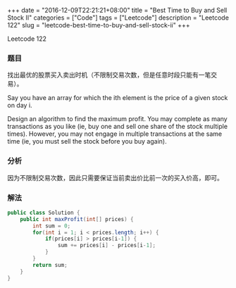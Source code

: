 +++
date = "2016-12-09T22:21:21+08:00"
title = "Best Time to Buy and Sell Stock II"
categories = ["Code"]
tags = ["Leetcode"]
description = "Leetcode 122"
slug = "leetcode-best-time-to-buy-and-sell-stock-ii"
+++


Leetcode 122

### 题目

找出最优的股票买入卖出时机（不限制交易次数，但是任意时段只能有一笔交易）。

Say you have an array for which the ith element is the price of a given stock on day i.

Design an algorithm to find the maximum profit. You may complete as many transactions as you like (ie, buy one and sell one share of the stock multiple times). However, you may not engage in multiple transactions at the same time (ie, you must sell the stock before you buy again).

### 分析

因为不限制交易次数，因此只需要保证当前卖出价比前一次的买入价高，即可。

### 解法

```java
public class Solution {
    public int maxProfit(int[] prices) {
        int sum = 0;
        for(int i = 1; i < prices.length; i++) {
            if(prices[i] > prices[i-1]) {
                sum += prices[i] - prices[i-1];
            }
        }
        return sum;        
    }
}
```